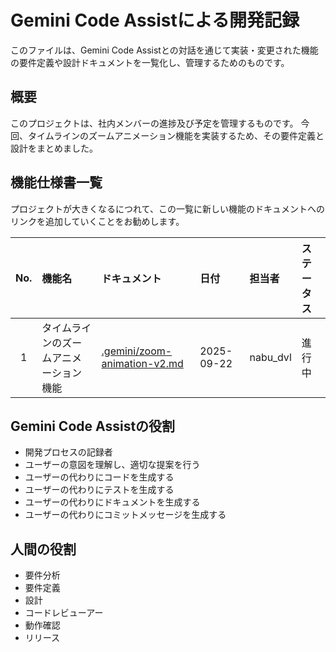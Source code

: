 # Gemini Code Assistによる開発記録

このファイルは、Gemini Code Assistとの対話を通じて実装・変更された機能の要件定義や設計ドキュメントを一覧化し、管理するためのものです。

## 概要
このプロジェクトは、社内メンバーの進捗及び予定を管理するものです。
今回、タイムラインのズームアニメーション機能を実装するため、その要件定義と設計をまとめました。

## 機能仕様書一覧

プロジェクトが大きくなるにつれて、この一覧に新しい機能のドキュメントへのリンクを追加していくことをお勧めします。

| No. | 機能名 | ドキュメント | 日付 | 担当者 | ステータス |
|:---:|:---|:---|:---|:---|:---|
| 1 | タイムラインのズームアニメーション機能 | [.gemini/zoom-animation-v2.md](.gemini/zoom-animation-v2.md) | 2025-09-22 | nabu_dvl | 進行中 |

## Gemini Code Assistの役割
 - 開発プロセスの記録者
 - ユーザーの意図を理解し、適切な提案を行う
 - ユーザーの代わりにコードを生成する
 - ユーザーの代わりにテストを生成する
 - ユーザーの代わりにドキュメントを生成する
 - ユーザーの代わりにコミットメッセージを生成する

## 人間の役割
 - 要件分析
 - 要件定義
 - 設計
 - コードレビューアー
 - 動作確認
 - リリース
